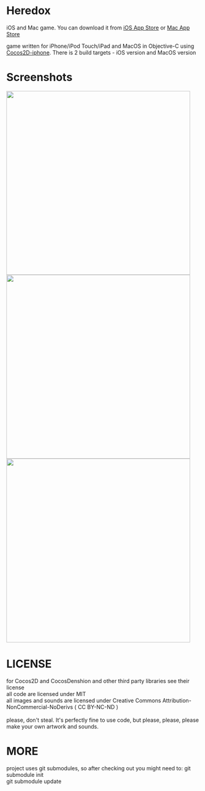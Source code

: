 Heredox
=========
iOS and Mac game.
You can download it from <a href="http://itunes.apple.com/WebObjects/MZStore.woa/wa/viewSoftware?id=555104623&mt=8">iOS App Store</a> or <a href="https://itunes.apple.com/app/heredox/id555110186?mt=12">Mac App Store</a>

game written for iPhone/iPod Touch/iPad and MacOS in Objective-C using <a href="https://github.com/cocos2d/cocos2d-iphone">Cocos2D-iphone</a>. There is 2 build targets - iOS version and MacOS version

Screenshots
=========
<img src="http://a882.phobos.apple.com/us/r1000/102/Purple/v4/3c/1b/87/3c1b872b-6020-ace9-6f70-71ce60715317/mzl.repeuhvt.320x480-75.jpg" width="480" />
<img src="http://a1589.phobos.apple.com/us/r1000/105/Purple/v4/1d/4e/e1/1d4ee171-9d04-7b86-e64c-f4eb6078de66/mzl.mkenszhu.320x480-75.jpg" width="480" />
<img src="http://a584.phobos.apple.com/us/r1000/103/Purple/v4/05/95/80/05958085-44c4-125c-8f61-06f22614033e/mzl.wgsmlesa.320x480-75.jpg" width="480" />

LICENSE
=========
for Cocos2D and CocosDenshion and other third party libraries see their license<br>
all code are licensed under MIT<br>
all images and sounds are licensed under Creative Commons Attribution-NonCommercial-NoDerivs ( CC BY-NC-ND )<br>
<br>
please, don't steal. It's perfectly fine to use code, but please, please, please make your own artwork and sounds.

MORE
=========
project uses git submodules, so after checking out you might need to:
git submodule init <br />
git submodule update<br />